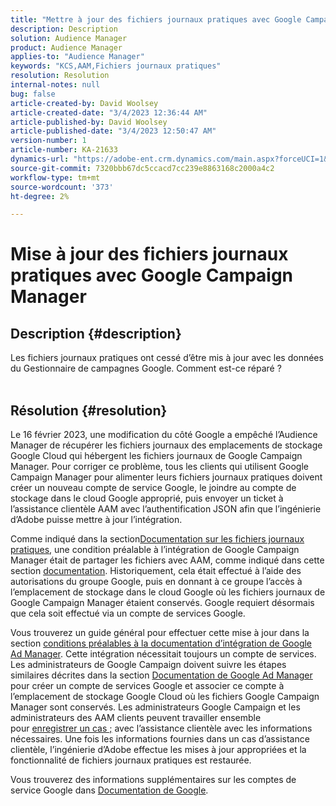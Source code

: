 ```yaml
---
title: "Mettre à jour des fichiers journaux pratiques avec Google Campaign Manager"
description: Description
solution: Audience Manager
product: Audience Manager
applies-to: "Audience Manager"
keywords: "KCS,AAM,Fichiers journaux pratiques"
resolution: Resolution
internal-notes: null
bug: false
article-created-by: David Woolsey
article-created-date: "3/4/2023 12:36:44 AM"
article-published-by: David Woolsey
article-published-date: "3/4/2023 12:50:47 AM"
version-number: 1
article-number: KA-21633
dynamics-url: "https://adobe-ent.crm.dynamics.com/main.aspx?forceUCI=1&pagetype=entityrecord&etn=knowledgearticle&id=5a0c719f-24ba-ed11-83fe-6045bd006239"
source-git-commit: 7320bbb67dc5ccacd7cc239e8863168c2000a4c2
workflow-type: tm+mt
source-wordcount: '373'
ht-degree: 2%

---
```


# Mise à jour des fichiers journaux pratiques avec Google Campaign Manager

## Description {#description}

Les fichiers journaux pratiques ont cessé d’être mis à jour avec les données du Gestionnaire de campagnes Google. Comment est-ce réparé ?
<br> 

## Résolution {#resolution}


Le 16 février 2023, une modification du côté Google a empêché l’Audience Manager de récupérer les fichiers journaux des emplacements de stockage Google Cloud qui hébergent les fichiers journaux de Google Campaign Manager. Pour corriger ce problème, tous les clients qui utilisent Google Campaign Manager pour alimenter leurs fichiers journaux pratiques doivent créer un nouveau compte de service Google, le joindre au compte de stockage dans le cloud Google approprié, puis envoyer un ticket à l’assistance clientèle AAM avec l’authentification JSON afin que l’ingénierie d’Adobe puisse mettre à jour l’intégration.

Comme indiqué dans la section[Documentation sur les fichiers journaux pratiques](https://experienceleague.adobe.com/docs/audience-manager/user-guide/implementation-integration-guides/media-data-integration/actionable-log-files.html?lang=en), une condition préalable à l’intégration de Google Campaign Manager était de partager les fichiers avec AAM, comme indiqué dans cette section [documentation](https://experienceleague.adobe.com/docs/audience-manager/user-guide/reporting/audience-optimization-reports/audience-optimization-advertisers/import-dcm.html?lang=en). Historiquement, cela était effectué à l’aide des autorisations du groupe Google, puis en donnant à ce groupe l’accès à l’emplacement de stockage dans le cloud Google où les fichiers journaux de Google Campaign Manager étaient conservés. Google requiert désormais que cela soit effectué via un compte de services Google.

Vous trouverez un guide général pour effectuer cette mise à jour dans la section [conditions préalables à la documentation d’intégration de Google Ad Manager](https://experienceleague.adobe.com/docs/audience-manager/user-guide/reporting/audience-optimization-reports/audience-optimization-publishers/import-dfp.html?lang=en). Cette intégration nécessitait toujours un compte de services. Les administrateurs de Google Campaign doivent suivre les étapes similaires décrites dans la section [Documentation de Google Ad Manager](https://experienceleague.adobe.com/docs/audience-manager/user-guide/reporting/audience-optimization-reports/audience-optimization-publishers/import-dfp.html?lang=en) pour créer un compte de services Google et associer ce compte à l’emplacement de stockage Google Cloud où les fichiers Google Campaign Manager sont conservés. Les administrateurs Google Campaign et les administrateurs des AAM clients peuvent travailler ensemble pour [enregistrer un cas ;](https://experienceleague.adobe.com/docs/customer-one/using/home.html?lang=fr) avec l’assistance clientèle avec les informations nécessaires. Une fois les informations fournies dans un cas d’assistance clientèle, l’ingénierie d’Adobe effectue les mises à jour appropriées et la fonctionnalité de fichiers journaux pratiques est restaurée.

Vous trouverez des informations supplémentaires sur les comptes de service Google dans [Documentation de Google](https://cloud.google.com/iam/docs/service-accounts-create#creating_a_service_account).
